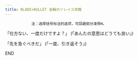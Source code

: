 ```yaml
---
title: BLADE×BULLET 金輪のソレイユ攻略
---
```


                注：选择括号标注的选项，可回避部分凌辱H。



「仕方ない、一度だけですよ？」 (「あんたの意思はどうても良い」)

「先を急ぐべきだ」 (「一度、引き返そう」)



END


              
